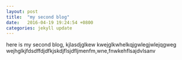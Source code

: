 ```yaml
---
layout: post
title:  "my second blog"
date:   2016-04-19 19:24:54 +0800
categories: jekyll update
---
```


here is my second blog, kjlasdjglkew
kwejglkwhelkqjgwlegjwlejqgweg
wejhglkjfdsdffdjdfkjskdjflsjdfljmenfm,wne,fnwkehflsajdvlsanv